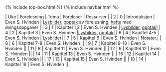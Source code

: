 {% include top-box.html %} <!-- Kode for å inkludere boksen på toppen av siden. Se _config.yml for å gjøre endringer. -->
{% include navbar.html %} <!-- Kode for navigasjonsmeny. Se navbar.html for å gjøre endringer. -->
<!-- Gjør endringer under her -->

| Uke | Forelesning | Tema | Foreleser | Ressurser | 
| 2 | 0 | Introduksjon |  Even S. Hvinden | [Lysbilder](https://www.dropbox.com/s/04d7detrng2hw51/forelesning_1_sok1010_1016_v22.pdf?dl=0), [opptak](https://uit.cloud.panopto.eu/Panopto/Pages/Viewer.aspx?id=ac9f74c5-f849-4951-90d9-ae1c007e92c1) av forelesning, [hefte](https://www.dropbox.com/s/qlh9vo171ldm4yb/hefte.pdf?dl=0) med øvingsoppgaver |
| 3 | 1 | Kapittel 1,2 |  Even S. Hvinden | [Lysbilder](https://www.dropbox.com/s/nk3c61y3hpgz41v/forelesning_2_sok1010_1016_v22.pdf?dl=0), [opptak](https://uit.cloud.panopto.eu/Panopto/Pages/Viewer.aspx?id=8b5f747a-777b-47a2-97a2-ae2100be8f84)|
| 4 | 2 | Kapittel 3 |  Even S. Hvinden |[Lysbilder](https://www.dropbox.com/s/i5etkpf2mkhff5l/forelesning_3_sok1010_1016_v22.pdf?dl=0), [opptak](https://uit.cloud.panopto.eu/Panopto/Pages/Viewer.aspx?id=c347ae9f-3b3e-43bb-80fa-ae2e0088c37c)|
| 6 | 4 | Kapittel 4-5 |  Even S. Hvinden | [Lysbilder](https://www.dropbox.com/s/ayc3bq6sicimyb3/forelesning_4_sok1010_1016_v22.pdf?dl=0)|
| 7 | 5 | Kapittel 6 |  Even S. Hvinden | [Notater](https://www.dropbox.com/s/d82wff8x4gnr4a6/sok1010_forelesning5_notat.pdf?dl=0).|
| 8 | 6 | Kapittel 7-8 |  Even S. Hvinden ||
| 9 | 7 | Kapittel 9-10 |  Even S. Hvinden ||
| 11 | 8 | Kapittel 11 |  Even S. Hvinden ||
| 12 | 9 | Kapittel 12 |  Even S. Hvinden ||
| 14 | 11 | Kapittel 13 |  Even S. Hvinden ||
| 16 | 12 | Kapittel 14 |  Even S. Hvinden ||
| 17 | 13 | Kapittel 15 |  Even S. Hvinden ||
| 18 | 14 | Kapittel 16 |  Even S. Hvinden ||

